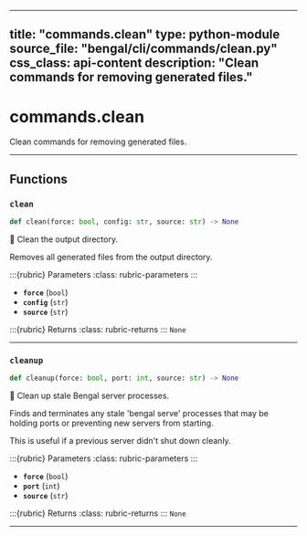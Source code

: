 
---
title: "commands.clean"
type: python-module
source_file: "bengal/cli/commands/clean.py"
css_class: api-content
description: "Clean commands for removing generated files."
---

# commands.clean

Clean commands for removing generated files.

---


## Functions

### `clean`
```python
def clean(force: bool, config: str, source: str) -> None
```

🧹 Clean the output directory.

Removes all generated files from the output directory.



:::{rubric} Parameters
:class: rubric-parameters
:::
- **`force`** (`bool`)
- **`config`** (`str`)
- **`source`** (`str`)

:::{rubric} Returns
:class: rubric-returns
:::
`None`




---
### `cleanup`
```python
def cleanup(force: bool, port: int, source: str) -> None
```

🔧 Clean up stale Bengal server processes.

Finds and terminates any stale 'bengal serve' processes that may be
holding ports or preventing new servers from starting.

This is useful if a previous server didn't shut down cleanly.



:::{rubric} Parameters
:class: rubric-parameters
:::
- **`force`** (`bool`)
- **`port`** (`int`)
- **`source`** (`str`)

:::{rubric} Returns
:class: rubric-returns
:::
`None`




---
